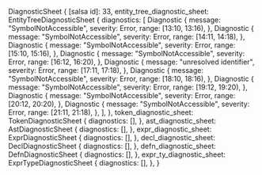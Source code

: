 DiagnosticSheet {
    [salsa id]: 33,
    entity_tree_diagnostic_sheet: EntityTreeDiagnosticSheet {
        diagnostics: [
            Diagnostic {
                message: "SymbolNotAccessible",
                severity: Error,
                range: [13:10, 13:16),
            },
            Diagnostic {
                message: "SymbolNotAccessible",
                severity: Error,
                range: [14:11, 14:18),
            },
            Diagnostic {
                message: "SymbolNotAccessible",
                severity: Error,
                range: [15:10, 15:16),
            },
            Diagnostic {
                message: "SymbolNotAccessible",
                severity: Error,
                range: [16:12, 16:20),
            },
            Diagnostic {
                message: "unresolved identifier",
                severity: Error,
                range: [17:11, 17:18),
            },
            Diagnostic {
                message: "SymbolNotAccessible",
                severity: Error,
                range: [18:10, 18:16),
            },
            Diagnostic {
                message: "SymbolNotAccessible",
                severity: Error,
                range: [19:12, 19:20),
            },
            Diagnostic {
                message: "SymbolNotAccessible",
                severity: Error,
                range: [20:12, 20:20),
            },
            Diagnostic {
                message: "SymbolNotAccessible",
                severity: Error,
                range: [21:11, 21:18),
            },
        ],
    },
    token_diagnostic_sheet: TokenDiagnosticSheet {
        diagnostics: [],
    },
    ast_diagnostic_sheet: AstDiagnosticSheet {
        diagnostics: [],
    },
    expr_diagnostic_sheet: ExprDiagnosticSheet {
        diagnostics: [],
    },
    decl_diagnostic_sheet: DeclDiagnosticSheet {
        diagnostics: [],
    },
    defn_diagnostic_sheet: DefnDiagnosticSheet {
        diagnostics: [],
    },
    expr_ty_diagnostic_sheet: ExprTypeDiagnosticSheet {
        diagnostics: [],
    },
}
